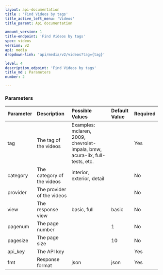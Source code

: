 ```yaml
---
layout: api-documentation
title : 'Find Videos by tags'
title_active_left_menu: 'Videos'
title_parent: Api documentation

amount_version: 1
title-endpoint: 'Find Videos by tags'
spec: videos
version: v2
api: media
dropdown-link: 'api/media/v2/videos?tag={tag}'

level: 4
description_edpoint: 'Find Videos by tags'
title_md : Parameters
number: 2

---
```



### Parameters

| Parameter     | Description                           | Possible Values                                                             | Default Value | Required |
|:--------------|:--------------------------------------|:----------------------------------------------------------------------------|:------------- |:-------- |
| tag           | The tag of the videos                 | Examples: mclaren, 2009, chevrolet-impala, bmw, acura-ilx, full-tests, etc. |               | Yes      |
| category      | The category of the videos            | interior, exterior, detail                                                  |               | No       |
| provider      | The provider of the videos            |                                                                             |               | No       |
| view          | The response view                     | basic, full                                                                 | basic         | No       |
| pagenum       | The page number                       |                                                                             | 1             | No       |
| pagesize      | The page size                         |                                                                             | 10            | No       |
| api_key       | The API key                           |                                                                             |               | Yes      |
| fmt           | Response format                       | json                                                                        | json          | Yes      |


